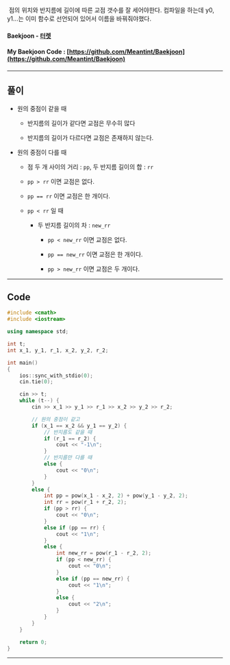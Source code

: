 &nbsp;점의 위치와 반지름에 길이에 따른 교점 갯수를 잘 세어야한다.  컴파일을 하는데 y0, y1...는 이미 함수로 선언되어 있어서 이름을 바꿔줘야했다.

#### Baekjoon - [터렛](https://www.acmicpc.net/problem/1002)
#### My Baekjoon Code : [https://github.com/Meantint/Baekjoon](https://github.com/Meantint/Baekjoon)

<hr>

## 풀이

- 원의 중점이 같을 때

  - 반지름의 길이가 같다면 교점은 무수히 많다

  - 반지름의 길이가 다르다면 교점은 존재하지 않는다.

- 원의 중점이 다를 때

  - 점 두 개 사이의 거리 : `pp`, 두 반지름 길이의 합 : `rr`

  - `pp > rr` 이면 교점은 없다.

  - `pp == rr` 이면 교점은 한 개이다.

  - `pp < rr` 일 때

    - 두 반지름 길이의 차 : `new_rr`

      - `pp < new_rr` 이면 교점은 없다.

      - `pp == new_rr` 이면 교점은 한 개이다.

      - `pp > new_rr` 이면 교점은 두 개이다.

<hr>

## Code
```cpp
#include <cmath>
#include <iostream>

using namespace std;

int t;
int x_1, y_1, r_1, x_2, y_2, r_2;

int main()
{
    ios::sync_with_stdio(0);
    cin.tie(0);

    cin >> t;
    while (t--) {
        cin >> x_1 >> y_1 >> r_1 >> x_2 >> y_2 >> r_2;

        // 원의 중점이 같고
        if (x_1 == x_2 && y_1 == y_2) {
            // 반지름도 같을 때
            if (r_1 == r_2) {
                cout << "-1\n";
            }
            // 반지름만 다를 때
            else {
                cout << "0\n";
            }
        }
        else {
            int pp = pow(x_1 - x_2, 2) + pow(y_1 - y_2, 2);
            int rr = pow(r_1 + r_2, 2);
            if (pp > rr) {
                cout << "0\n";
            }
            else if (pp == rr) {
                cout << "1\n";
            }
            else {
                int new_rr = pow(r_1 - r_2, 2);
                if (pp < new_rr) {
                    cout << "0\n";
                }
                else if (pp == new_rr) {
                    cout << "1\n";
                }
                else {
                    cout << "2\n";
                }
            }
        }
    }

    return 0;
}
```

<hr>
